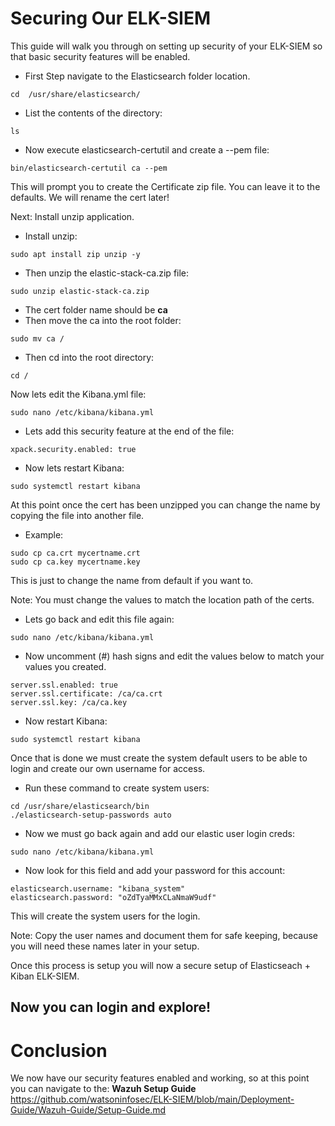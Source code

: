 # Securing Our ELK-SIEM

This guide will walk you through on setting up security of your ELK-SIEM so that basic security features will be enabled.

- First Step navigate to the Elasticsearch folder location.

~~~
cd  /usr/share/elasticsearch/
~~~

- List the contents of the directory:

~~~
ls
~~~

- Now execute elasticsearch-certutil and create a --pem file:

~~~
bin/elasticsearch-certutil ca --pem
~~~

This will prompt you to create the Certificate zip file. You can leave it to the defaults. We will rename the cert later!

Next: Install unzip application.

- Install unzip:

~~~
sudo apt install zip unzip -y
~~~

- Then unzip the elastic-stack-ca.zip file:

~~~
sudo unzip elastic-stack-ca.zip
~~~

- The cert folder name should be **ca**
- Then move the ca into the root folder: 

~~~
sudo mv ca /
~~~

- Then cd into the root directory:

~~~
cd /
~~~

Now lets edit the Kibana.yml file:

~~~
sudo nano /etc/kibana/kibana.yml
~~~

- Lets add this security feature at the end of the file:

~~~
xpack.security.enabled: true
~~~

- Now lets restart Kibana:

~~~
sudo systemctl restart kibana
~~~

At this point once the cert has been unzipped you can change the name by copying the file into another file.

- Example:

~~~
sudo cp ca.crt mycertname.crt
sudo cp ca.key mycertname.key
~~~

This is just to change the name from default if you want to.

Note: You must change the values to match the location path of the certs.

- Lets go back and edit this file again:
~~~
sudo nano /etc/kibana/kibana.yml
~~~

- Now uncomment (#) hash signs and edit the values below to match your values you created.


~~~
server.ssl.enabled: true
server.ssl.certificate: /ca/ca.crt
server.ssl.key: /ca/ca.key
~~~

- Now restart Kibana:

~~~
sudo systemctl restart kibana
~~~

Once that is done we must create the system default users to be able to login and create our own username for access.

- Run these command to create system users:

~~~
cd /usr/share/elasticsearch/bin
./elasticsearch-setup-passwords auto
~~~

- Now we must go back again and add our elastic user login creds:

~~~
sudo nano /etc/kibana/kibana.yml
~~~

- Now look for this field and add your password for this account:

~~~
elasticsearch.username: "kibana_system"
elasticsearch.password: "oZdTyaMMxCLaNmaW9udf"
~~~

This will create the system users for the login.

Note: Copy the user names and document them for safe keeping, because you will need these names later in your setup.

Once this process is setup you will now a secure setup of Elasticseach + Kiban ELK-SIEM.

## Now you can login and explore!

# Conclusion

We now have our security features enabled and working, so at this point you can navigate to the: **Wazuh Setup Guide** 
https://github.com/watsoninfosec/ELK-SIEM/blob/main/Deployment-Guide/Wazuh-Guide/Setup-Guide.md

